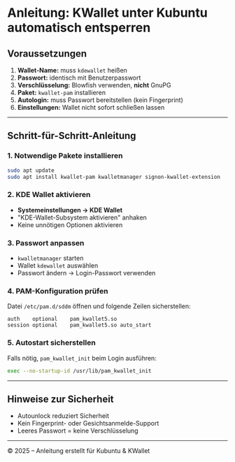# Anleitung: KWallet unter Kubuntu automatisch entsperren

## Voraussetzungen

1. **Wallet-Name:** muss `kdewallet` heißen  
2. **Passwort:** identisch mit Benutzerpasswort  
3. **Verschlüsselung:** Blowfish verwenden, **nicht** GnuPG  
4. **Paket:** `kwallet-pam` installieren  
5. **Autologin:** muss Passwort bereitstellen (kein Fingerprint)  
6. **Einstellungen:** Wallet nicht sofort schließen lassen  

---

## Schritt-für-Schritt-Anleitung

### 1. Notwendige Pakete installieren
```bash
sudo apt update
sudo apt install kwallet-pam kwalletmanager signon-kwallet-extension
```

### 2. KDE Wallet aktivieren
- **Systemeinstellungen → KDE Wallet**
- "KDE-Wallet-Subsystem aktivieren" anhaken
- Keine unnötigen Optionen aktivieren

### 3. Passwort anpassen
- `kwalletmanager` starten
- Wallet `kdewallet` auswählen
- Passwort ändern → Login-Passwort verwenden

### 4. PAM-Konfiguration prüfen
Datei `/etc/pam.d/sddm` öffnen und folgende Zeilen sicherstellen:
```text
auth    optional    pam_kwallet5.so
session optional    pam_kwallet5.so auto_start
```

### 5. Autostart sicherstellen
Falls nötig, `pam_kwallet_init` beim Login ausführen:
```bash
exec --no-startup-id /usr/lib/pam_kwallet_init
```

---

## Hinweise zur Sicherheit
- Autounlock reduziert Sicherheit
- Kein Fingerprint- oder Gesichtsanmelde-Support
- Leeres Passwort = keine Verschlüsselung

---

© 2025 – Anleitung erstellt für Kubuntu & KWallet
